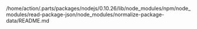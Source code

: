/home/action/.parts/packages/nodejs/0.10.26/lib/node_modules/npm/node_modules/read-package-json/node_modules/normalize-package-data/README.md